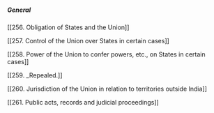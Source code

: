 ##### **_General_**

[[256. Obligation of States and the Union]]

[[257. Control of the Union over States in certain cases]]

[[258. Power of the Union to confer powers, etc., on States in certain cases]]

[[259.  _Repealed.]]

[[260. Jurisdiction of the Union in relation to territories outside India]]

[[261. Public acts, records and judicial proceedings]]